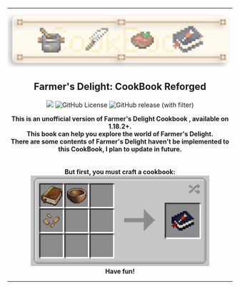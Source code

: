 ---

<div align="center">
    <img width=800 src="https://raw.githubusercontent.com/Hotakus/fd-cookbook-reforged/master/src/main/resources/logo.png"><br>
    <h2>Farmer's Delight: CookBook Reforged</h2><img width=100 src="https://img.shields.io/github/actions/workflow/status/hotakus/fd-cookbook-reforged/gradle.yml?style=flat-square">
  <img alt="GitHub License" width=115  src="https://img.shields.io/github/license/hotakus/fd-cookbook-reforged?style=flat-square">
  <img alt="GitHub release (with filter)" width=150 src="https://img.shields.io/github/v/release/hotakus/fd-cookbook-reforged?sort=date&display_name=release&style=flat-square">
    <p><strong>
      This is an unofficial version of Farmer's Delight Cookbook , available on 1.18.2+.  <br>
      This book can help you explore the world of Farmer's Delight.  <br>
      There are some contents of Farmer's Delight haven't be implemented to this CookBook, I plan to update in future. <br>
      <br><br>But first, you must craft a cookbook: <br>
      <img width=400 src="https://raw.githubusercontent.com/Hotakus/fd-cookbook-reforged/master/src/main/resources/recipes.png"> <br>
      Have fun!
    </strong></p>

</div>

---